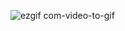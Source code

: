 ![ezgif com-video-to-gif](https://github.com/AssemAyman/Mastering-Embedded-System-Online-Diploma/assets/107751300/637482e4-87eb-428d-a040-b600de4e88ba)
